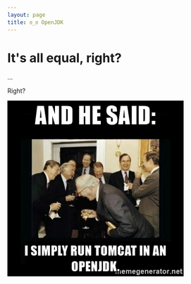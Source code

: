 ```yaml
---
layout: page
title: ಠ_ಠ OpenJDK
---
```


# It's all equal, right?

...

Right?

<img src="./openjdk-tomcat.jpg" alt="🔥" />